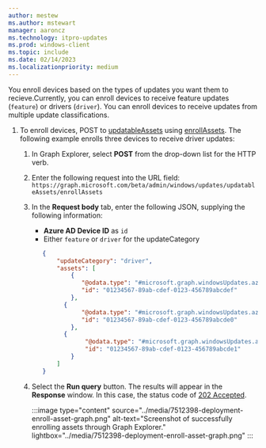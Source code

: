```yaml
---
author: mestew
ms.author: mstewart
manager: aaroncz
ms.technology: itpro-updates
ms.prod: windows-client
ms.topic: include
ms.date: 02/14/2023
ms.localizationpriority: medium
---
```

<!--This file is shared by deployment-service-drivers.md and the deployment-service-feature-updates.md articles. Headings may be driven by article context. 7512398 -->

You enroll devices based on the types of updates you want them to recieve.Currently, you can enroll devices to receive feature updates (`feature`) or drivers (`driver`). You can enroll devices to receive updates from multiple update classifications.

1. To enroll devices, POST to [updatableAssets](/graph/api/resources/windowsupdates-updatableasset) using [enrollAssets](/graph/api/windowsupdates-updatableasset-enrollassets). The following example enrolls three devices to receive driver updates:
   1. In Graph Explorer, select **POST** from the drop-down list for the HTTP verb.
   1. Enter the following request into the URL field: </br>
    `https://graph.microsoft.com/beta/admin/windows/updates/updatableAssets/enrollAssets`
   1. In the **Request body** tab, enter the following JSON, supplying the following information:
      - **Azure AD Device ID** as `id`
      - Either `feature` or `driver` for the updateCategory
   
       ```json
	      {
	          "updateCategory": "driver",
	          "assets": [
	              {
	                 "@odata.type": "#microsoft.graph.windowsUpdates.azureADDevice",
	                 "id": "01234567-89ab-cdef-0123-456789abcdef"
	              },
                {
	                 "@odata.type": "#microsoft.graph.windowsUpdates.azureADDevice",
	                 "id": "01234567-89ab-cdef-0123-456789abcde0"
	              },
                {
	                  "@odata.type": "#microsoft.graph.windowsUpdates.azureADDevice",
	                  "id": "01234567-89ab-cdef-0123-456789abcde1"
	              }
	          ]
	      }
       ```

   1. Select the **Run query** button. The results will appear in the **Response** window. In this case, the status code of [202 Accepted](/troubleshoot/developer/webapps/iis/www-administration-management/http-status-code#2xx---success).

       :::image type="content" source="../media/7512398-deployment-enroll-asset-graph.png" alt-text="Screenshot of successfully enrolling assets through Graph Explorer." lightbox="../media/7512398-deployment-enroll-asset-graph.png" :::
